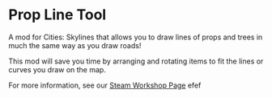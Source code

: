 # Prop Line Tool

A mod for Cities: Skylines that allows you to draw lines of props and trees in much the same way as you draw roads!

This mod will save you time by arranging and rotating items to fit the lines or curves you draw on the map.

For more information, see our [Steam Workshop Page](https://steamcommunity.com/sharedfiles/filedetails/?id=694512541)
efef
